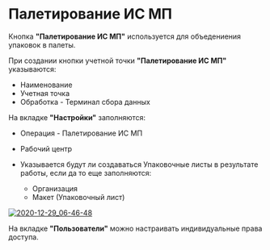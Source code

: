 # Палетирование ИС МП

Кнопка **"Палетирование ИС МП"** используется для объедениения упаковок в палеты.

При создании кнопки учетной точки **"Палетирование ИС МП"** указываются:

- Наименование
- Учетная точка
- Обработка - Терминал сбора данных

На вкладке **"Настройки"** заполняются:

- Операция - Палетирование ИС МП
- Рабочий центр
- Указывается будут ли создаваться Упаковочные листы в результате работы, если да то еще заполняются:

    - Организация
    - Макет (Упаковочный лист)

[![2020-12-29_06-46-48][2020-12-29_06-46-48]][2020-12-29_06-46-48]

На вкладке **"Пользователи"** можно настраивать индивидуальные права доступа.

[2020-12-29_06-46-48]: Palletizing.assets/2020-12-29_06-46-48.png
